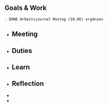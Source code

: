 ## Goals & Work
	- DONE Arbeitsjournal Montag (10.06) ergänzen
- ## Meeting
- ## Duties
- ## Learn
- ## Reflection
-
-